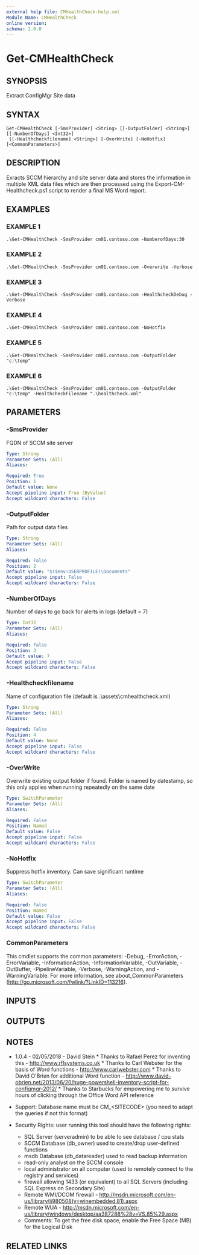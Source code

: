 ```yaml
---
external help file: CMHealthCheck-help.xml
Module Name: CMHealthCheck
online version:
schema: 2.0.0
---
```


# Get-CMHealthCheck

## SYNOPSIS
Extract ConfigMgr Site data

## SYNTAX

```
Get-CMHealthCheck [-SmsProvider] <String> [[-OutputFolder] <String>] [[-NumberOfDays] <Int32>]
 [[-Healthcheckfilename] <String>] [-OverWrite] [-NoHotfix] [<CommonParameters>]
```

## DESCRIPTION
Exracts SCCM hierarchy and site server data
and stores the information in multiple XML data files which are then
processed using the Export-CM-Healthcheck.ps1 script to render
a final MS Word report.

## EXAMPLES

### EXAMPLE 1
```
.\Get-CMHealthCheck -SmsProvider cm01.contoso.com -NumberofDays:30
```

### EXAMPLE 2
```
.\Get-CMHealthCheck -SmsProvider cm01.contoso.com -Overwrite -Verbose
```

### EXAMPLE 3
```
.\Get-CMHealthCheck -SmsProvider cm01.contoso.com -HealthcheckDebug -Verbose
```

### EXAMPLE 4
```
.\Get-CMHealthCheck -SmsProvider cm01.contoso.com -NoHotfix
```

### EXAMPLE 5
```
.\Get-CMHealthCheck -SmsProvider cm01.contoso.com -OutputFolder "c:\temp"
```

### EXAMPLE 6
```
.\Get-CMHealthCheck -SmsProvider cm01.contoso.com -OutputFolder "c:\temp" -HealthcheckFilename ".\healthcheck.xml"
```

## PARAMETERS

### -SmsProvider
FQDN of SCCM site server

```yaml
Type: String
Parameter Sets: (All)
Aliases:

Required: True
Position: 1
Default value: None
Accept pipeline input: True (ByValue)
Accept wildcard characters: False
```

### -OutputFolder
Path for output data files

```yaml
Type: String
Parameter Sets: (All)
Aliases:

Required: False
Position: 2
Default value: "$($env:USERPROFILE)\Documents"
Accept pipeline input: False
Accept wildcard characters: False
```

### -NumberOfDays
Number of days to go back for alerts in logs (default = 7)

```yaml
Type: Int32
Parameter Sets: (All)
Aliases:

Required: False
Position: 3
Default value: 7
Accept pipeline input: False
Accept wildcard characters: False
```

### -Healthcheckfilename
Name of configuration file (default is .\assets\cmhealthcheck.xml)

```yaml
Type: String
Parameter Sets: (All)
Aliases:

Required: False
Position: 4
Default value: None
Accept pipeline input: False
Accept wildcard characters: False
```

### -OverWrite
Overwrite existing output folder if found.
Folder is named by datestamp, so this only applies when
running repeatedly on the same date

```yaml
Type: SwitchParameter
Parameter Sets: (All)
Aliases:

Required: False
Position: Named
Default value: False
Accept pipeline input: False
Accept wildcard characters: False
```

### -NoHotfix
Suppress hotfix inventory.
Can save significant runtime

```yaml
Type: SwitchParameter
Parameter Sets: (All)
Aliases:

Required: False
Position: Named
Default value: False
Accept pipeline input: False
Accept wildcard characters: False
```

### CommonParameters
This cmdlet supports the common parameters: -Debug, -ErrorAction, -ErrorVariable, -InformationAction, -InformationVariable, -OutVariable, -OutBuffer, -PipelineVariable, -Verbose, -WarningAction, and -WarningVariable.
For more information, see about_CommonParameters (http://go.microsoft.com/fwlink/?LinkID=113216).

## INPUTS

## OUTPUTS

## NOTES
* 1.0.4 - 02/05/2018 - David Stein
      * Thanks to Rafael Perez for inventing this - http://www.rflsystems.co.uk
      * Thanks to Carl Webster for the basis of Word functions - http://www.carlwebster.com
      * Thanks to David O'Brien for additional Word function - http://www.david-obrien.net/2013/06/20/huge-powershell-inventory-script-for-configmgr-2012/
      * Thanks to Starbucks for empowering me to survive hours of clicking through the Office Word API reference
* Support: Database name must be CM_\<SITECODE\> (you need to adapt the queries if not this format)

* Security Rights: user running this tool should have the following rights:
  - SQL Server (serveradmin) to be able to see database / cpu stats
  - SCCM Database (db_owner) used to create/drop user-defined functions
  - msdb Database (db_datareader) used to read backup information
  - read-only analyst on the SCCM console
  - local administrator on all computer (used to remotely connect to the registry and services)
  - firewall allowing 1433 (or equivalent) to all SQL Servers (including SQL Express on Secondary Site)
  - Remote WMI/DCOM firewall - http://msdn.microsoft.com/en-us/library/jj980508(v=winembedded.81).aspx
  - Remote WUA - http://msdn.microsoft.com/en-us/library/windows/desktop/aa387288%28v=VS.85%29.aspx
  - Comments: To get the free disk space, enable the Free Space (MB) for the Logical Disk

## RELATED LINKS
